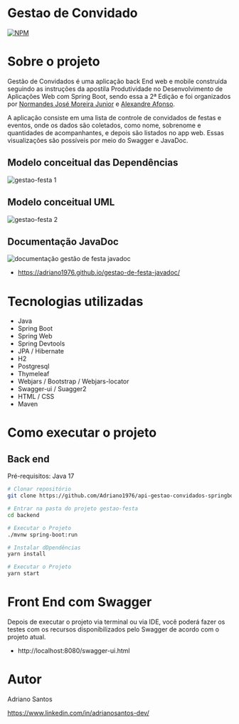 # Gestao de Convidado

[![NPM](https://img.shields.io/npm/l/react)](https://github.com/Adriano1976/api-gestao-convidados-springboot/blob/master/LICENSE) 

# Sobre o projeto

Gestão de Convidados é uma aplicação back End web e mobile construída seguindo as instruções da apostila Produtividade no Desenvolvimento de Aplicações Web com Spring Boot, sendo essa a 2ª Edição e foi organizados por [Normandes José Moreira Junior]( https://www.linkedin.com/in/normandesjr "Site LinkedIn") e [Alexandre Afonso](https://www.linkedin.com/in/alexandreafon "Site LinkedIn").

A aplicação consiste em uma lista de controle de convidados de festas e eventos, onde os dados são coletados, como nome, sobrenome e quantidades de acompanhantes, e depois são listados no app web. Essas visualizações são possíveis por meio do Swagger e JavaDoc.

## Modelo conceitual das Dependências

![gestao-festa 1](https://user-images.githubusercontent.com/17755195/193862725-8d40379c-4074-4f53-b7f1-61f244cb9d29.png)

## Modelo conceitual UML

![gestao-festa 2](https://user-images.githubusercontent.com/17755195/193863043-3b972491-3b3e-4210-b9b2-130cdaf50393.png)

## Documentação JavaDoc

![documentação gestão de festa javadoc](https://user-images.githubusercontent.com/17755195/193870848-7341ee92-fc6c-4d51-9764-3f3b0d75036d.png)
* https://adriano1976.github.io/gestao-de-festa-javadoc/

# Tecnologias utilizadas
- Java
- Spring Boot
- Spring Web
- Spring Devtools
- JPA / Hibernate
- H2
- Postgresql
- Thymeleaf
- Webjars / Bootstrap / Webjars-locator
- Swagger-ui / Suagger2
- HTML / CSS
- Maven

# Como executar o projeto

## Back end
Pré-requisitos: Java 17

```bash
# Clonar repositório
git clone https://github.com/Adriano1976/api-gestao-convidados-springboot.git

# Entrar na pasta do projeto gestao-festa
cd backend

# Executar o Projeto
./mvnw spring-boot:run
```

```bash
# Instalar dDpendências
yarn install

# Executar o Projeto
yarn start
```

# Front End com Swagger

Depois de executar o projeto via terminal ou via IDE, você poderá fazer os testes com os recursos disponibilizados pelo Swagger de acordo com o projeto atual.

* http://localhost:8080/swagger-ui.html

# Autor

Adriano Santos

https://www.linkedin.com/in/adrianosantos-dev/
